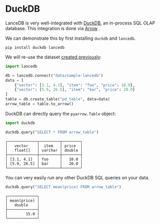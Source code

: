 # DuckDB

LanceDB is very well-integrated with [DuckDB](https://duckdb.org/), an in-process SQL OLAP database. This integration is done via [Arrow](https://duckdb.org/docs/guides/python/sql_on_arrow) .

We can demonstrate this by first installing `duckdb` and `lancedb`.

```shell
pip install duckdb lancedb
```

We will re-use the dataset [created previously](./arrow.md):

```python
import lancedb

db = lancedb.connect("data/sample-lancedb")
data = [
    {"vector": [3.1, 4.1], "item": "foo", "price": 10.0},
    {"vector": [5.9, 26.5], "item": "bar", "price": 20.0}
]
table = db.create_table("pd_table", data=data)
arrow_table = table.to_arrow()
```

DuckDB can directly query the `pyarrow.Table` object:

```python
import duckdb

duckdb.query("SELECT * FROM arrow_table")
```

```
┌─────────────┬─────────┬────────┐
│   vector    │  item   │ price  │
│   float[]   │ varchar │ double │
├─────────────┼─────────┼────────┤
│ [3.1, 4.1]  │ foo     │   10.0 │
│ [5.9, 26.5] │ bar     │   20.0 │
└─────────────┴─────────┴────────┘
```

You can very easily run any other DuckDB SQL queries on your data.

```py
duckdb.query("SELECT mean(price) FROM arrow_table")
```

```
┌─────────────┐
│ mean(price) │
│   double    │
├─────────────┤
│        15.0 │
└─────────────┘
```